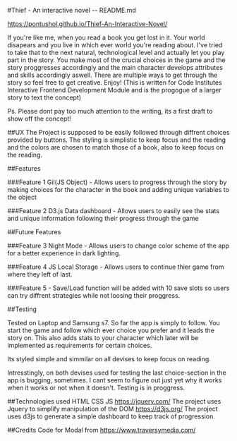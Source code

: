 #Thief - An interactive novel -- README.md

https://pontushol.github.io/Thief-An-Interactive-Novel/

If you're like me, when you read a book you get lost in it. Your world disapears 
and you live in which ever world you're reading about. 
I've tried to take that to the next natural, technological level and actually let you play part in the story. 
You make most of the crucial choices in the game and the story proggresses accordingly and the main 
character develops attributes and skills accordingly aswell. 
There are multiple ways to get through the story so feel free to get creative. Enjoy!
(This is written for Code Institutes Interactive Frontend Development Module and is the progogue of a larger story to text the concept)

Ps. Please dont pay too much attention to the writing, its a first draft to show off the concept!

##UX
The Project is supposed to be easily followed through diffrent choices provided by buttons. The styling is simplistic to keep focus and the reading and the colors are chosen to match those of a book, also to keep focus on the reading. 

##Features

###Feature 1 
Gil(JS Object) - Allows users to progress through the story by making choices for the 
			     character in the book and adding unique variables to the object
           
###Feature 2
D3.js Data dashboard - Allows users to easily see the stats and unique information 
				   following their progress through the game

##Future Features

###Feature 3
Night Mode - Allows users to change color scheme of the app for a better experience in dark lighting. 

###Feature 4
JS Local Storage - Allows users to continue thier game from where they left of last. 

###Feature 5 - Save/Load function will be added with 10 save slots so users can try diffrent strategies while not loosing 
	    their proggress. 
	    
	    
##Testing 

Tested on Laptop and Samsung s7.
So far the app is simply to follow.
You start the game and follow which ever choice you prefer and it leads the story on. 
This also adds stats to your character which later will be implemented as requirements for certain choices.

Its styled simple and simmilar on all devises to keep focus on reading. 

Intresstingly, on both devises used for testing the last choice-section in the app is bugging, sometimes. I cant seem to figure out just yet why it works when it works or not when it doesn't. Testing is in proggress. 


##Technologies used 
HTML
CSS
JS
https://jquery.com/
The project uses Jquery to simplify manipulation of the DOM
https://d3js.org/
The project uses d3js to generate a simple dashboard to keep track of progression.

##Credits 
Code for Modal from https://www.traversymedia.com/




